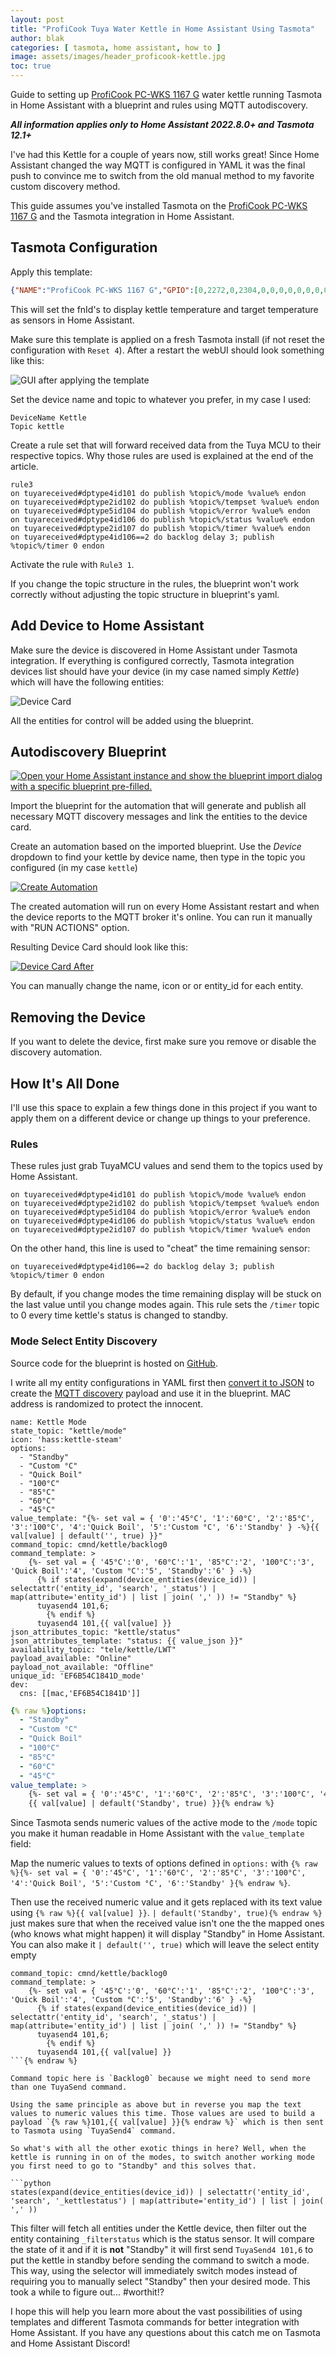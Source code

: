 ```yaml
---
layout: post
title: "ProfiCook Tuya Water Kettle in Home Assistant Using Tasmota"
author: blak
categories: [ tasmota, home assistant, how to ]
image: assets/images/header_proficook-kettle.jpg
toc: true
---
```


Guide to setting up [ProfiCook PC-WKS 1167 G](https://templates.blakadder.com/proficook_PC-WKS_1167) water kettle running Tasmota in Home Assistant with a blueprint and rules using MQTT autodiscovery.

***All information applies only to Home Assistant 2022.8.0+ and Tasmota 12.1+***

I've had this Kettle for a couple of years now, still works great! Since Home Assistant changed the way MQTT is configured in YAML it was the final push to convince me to switch from the old manual method to my favorite custom discovery method.

This guide assumes you've installed Tasmota on the [ProfiCook PC-WKS 1167 G](https://templates.blakadder.com/proficook_PC-WKS_1167) and the Tasmota integration in Home Assistant.

## Tasmota Configuration

Apply this template:

```json
{"NAME":"ProfiCook PC-WKS 1167 G","GPIO":[0,2272,0,2304,0,0,0,0,0,0,0,0,0,0],"FLAG":0,"BASE":54,"CMND":"TuyaMCU 99,1 | TuyaMCU 71,105 | TuyaMCU 72,102 | TempRes 0 | Module 0"}
```

This will set the fnId's to display kettle temperature and target temperature as sensors in Home Assistant. 

Make sure this template is applied on a fresh Tasmota install (if not reset the configuration with `Reset 4`). After a restart the webUI should look something like this:

![GUI after applying the template](/assets/images/proficook/initialscreen.jpg)

Set the device name and topic to whatever you prefer, in my case I used:

```console
DeviceName Kettle
Topic kettle
```

Create a rule set that will forward received data from the Tuya MCU to their respective topics. Why those rules are used is explained at the end of the article.

```console
rule3 
on tuyareceived#dptype4id101 do publish %topic%/mode %value% endon
on tuyareceived#dptype2id102 do publish %topic%/tempset %value% endon
on tuyareceived#dptype5id104 do publish %topic%/error %value% endon
on tuyareceived#dptype4id106 do publish %topic%/status %value% endon
on tuyareceived#dptype2id107 do publish %topic%/timer %value% endon
on tuyareceived#dptype4id106==2 do backlog delay 3; publish %topic%/timer 0 endon
```

Activate the rule with `Rule3 1`.

If you change the topic structure in the rules, the blueprint won't work correctly without adjusting the topic structure in blueprint's yaml.

## Add Device to Home Assistant

Make sure the device is discovered in Home Assistant under Tasmota integration. If everything is configured correctly, Tasmota integration devices list should have your device (in my case named simply *Kettle*) which will have the following entities:

![Device Card](/assets/images/proficook/initial_discovery.jpg)

All the entities for control will be added using the blueprint.

## Autodiscovery Blueprint

[![Open your Home Assistant instance and show the blueprint import dialog with a specific blueprint pre-filled.](https://my.home-assistant.io/badges/blueprint_import.svg)](https://my.home-assistant.io/redirect/blueprint_import/?blueprint_url=https%3A%2F%2Fgithub.com%2Ftasmota%2Fblueprints%2Fblob%2Fmain%2Fdiscovery_proficook-kettle.yaml)

Import the blueprint for the automation that will generate and publish all necessary MQTT discovery messages and link the entities to the device card.

Create an automation based on the imported blueprint. Use the *Device* dropdown to find your kettle by device name, then type in the topic you configured (in my case `kettle`)

[![Create Automation](/assets/images/proficook/create_automation.jpg)](/assets/images/proficook/create_automation.jpg)

The created automation will run on every Home Assistant restart and when the device reports to the MQTT broker it's online. You can run it manually with "RUN ACTIONS" option.

Resulting Device Card should look like this:

[![Device Card After](/assets/images/proficook/device_card.jpg)](/assets/images/proficook/device_card.jpg)

You can manually change the name, icon or or entity_id for each entity.

## Removing the Device

If you want to delete the device, first make sure you remove or disable the discovery automation.

## How It's All Done

I'll use this space to explain a few things done in this project if you want to apply them on a different device or change up things to your preference.

### Rules

These rules just grab TuyaMCU values and send them to the topics used by Home Assistant.

```console
on tuyareceived#dptype4id101 do publish %topic%/mode %value% endon
on tuyareceived#dptype2id102 do publish %topic%/tempset %value% endon
on tuyareceived#dptype5id104 do publish %topic%/error %value% endon
on tuyareceived#dptype4id106 do publish %topic%/status %value% endon
on tuyareceived#dptype2id107 do publish %topic%/timer %value% endon
```

On the other hand, this line is used to "cheat" the time remaining sensor:

```console
on tuyareceived#dptype4id106==2 do backlog delay 3; publish %topic%/timer 0 endon
```

By default, if you change modes the time remaining display will be stuck on the last value until you change modes again. This rule sets the `/timer` topic to 0 every time kettle's status is changed to standby.

### Mode Select Entity Discovery

Source code for the blueprint is hosted on [GitHub](https://github.com/tasmota/blueprints/blob/main/discovery_proficook-kettle.yaml).

I write all my entity configurations in YAML first then [convert it to JSON](https://onlineyamltools.com/convert-yaml-to-json) to create the [MQTT discovery](https://www.home-assistant.io/docs/mqtt/discovery/) payload and use it in the blueprint. MAC address is randomized to protect the innocent.

```yaml{% raw %}
name: Kettle Mode
state_topic: "kettle/mode"
icon: 'hass:kettle-steam'
options:
  - "Standby"
  - "Custom °C"
  - "Quick Boil"
  - "100°C"
  - "85°C"
  - "60°C"
  - "45°C"
value_template: "{%- set val = { '0':'45°C', '1':'60°C', '2':'85°C', '3':'100°C', '4':'Quick Boil', '5':'Custom °C', '6':'Standby' } -%}{{ val[value] | default('', true) }}"
command_topic: cmnd/kettle/backlog0
command_template: >
    {%- set val = { '45°C':'0', '60°C':'1', '85°C':'2', '100°C':'3', 'Quick Boil':'4', 'Custom °C':'5', 'Standby':'6' } -%}
	  {% if states(expand(device_entities(device_id)) | selectattr('entity_id', 'search', '_status') | map(attribute='entity_id') | list | join( ',' )) != "Standby" %}
	  tuyasend4 101,6; 
		{% endif %}
	  tuyasend4 101,{{ val[value] }}
json_attributes_topic: "kettle/status"
json_attributes_template: "status: {{ value_json }}"
availability_topic: "tele/kettle/LWT"
payload_available: "Online"
payload_not_available: "Offline"
unique_id: 'EF6B54C1841D_mode'
dev:
  cns: [[mac,'EF6B54C1841D']]
```


```yaml
{% raw %}options:
  - "Standby"
  - "Custom °C"
  - "Quick Boil"
  - "100°C"
  - "85°C"
  - "60°C"
  - "45°C"
value_template: >
    {%- set val = { '0':'45°C', '1':'60°C', '2':'85°C', '3':'100°C', '4':'Quick Boil', '5':'Custom °C', '6':'Standby' } -%}
    {{ val[value] | default('Standby', true) }}{% endraw %}
```

Since Tasmota sends numeric values of the active mode to the `/mode` topic you make it human readable in Home Assistant with the `value_template` field:

Map the numeric values to texts of options defined in `options:` with `{% raw %}{%- set val = { '0':'45°C', '1':'60°C', '2':'85°C', '3':'100°C', '4':'Quick Boil', '5':'Custom °C', '6':'Standby' }{% endraw %}`.

Then use the received numeric value and it gets replaced with its text value using `{% raw %}{{ val[value] }}`. `| default('Standby', true){% endraw %}` just makes sure that when the received value isn't one the the mapped ones (who knows what might happen) it will display "Standby" in Home Assistant. You can also make it `| default('', true)` which will leave the select entity empty

```yaml{% raw %}
command_topic: cmnd/kettle/backlog0
command_template: >
    {%- set val = { '45°C':'0', '60°C':'1', '85°C':'2', '100°C':'3', 'Quick Boil':'4', 'Custom °C':'5', 'Standby':'6' } -%}
	  {% if states(expand(device_entities(device_id)) | selectattr('entity_id', 'search', '_status') | map(attribute='entity_id') | list | join( ',' )) != "Standby" %}
	  tuyasend4 101,6; 
		{% endif %}
	  tuyasend4 101,{{ val[value] }}
```{% endraw %}

Command topic here is `Backlog0` because we might need to send more than one TuyaSend command. 

Using the same principle as above but in reverse you map the text values to numeric values this time. Those values are used to build a payload `{% raw %}101,{{ val[value] }}{% endraw %}` which is then sent to Tasmota using `TuyaSend4` command.

So what's with all the other exotic things in here? Well, when the kettle is running in on of the modes, to switch another working mode you first need to go to "Standby" and this solves that.

```python
states(expand(device_entities(device_id)) | selectattr('entity_id', 'search', '_kettlestatus') | map(attribute='entity_id') | list | join( ',' ))
```

This filter will fetch all entities under the Kettle device, then filter out the entity containing `_filterstatus` which is the status sensor. It will compare the state of it and if it is **not** "Standby" it will first send `TuyaSend4 101,6` to put the kettle in standby before sending the command to switch a mode. This way, using the selector will immediately switch modes instead of requiring you to manually select "Standby" then your desired mode. This took a while to figure out... #worthit!?

I hope this will help you learn more about the vast possibilities of using templates and different Tasmota commands for better integration with Home Assistant. If you have any questions about this catch me on Tasmota and Home Assistant Discord!
